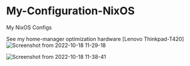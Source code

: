 # My-Configuration-NixOS
My NixOS Configs

See my home-manager optimization hardware [Lenovo Thinkpad-T420]
![Screenshot from 2022-10-18 11-29-18](https://user-images.githubusercontent.com/48295298/196459324-c05b1c11-3350-43cf-8548-0f800a6c92ad.png)

![Screenshot from 2022-10-18 11-38-41](https://user-images.githubusercontent.com/48295298/196461763-02e4ef0b-4e80-462e-8bef-cf7a871a827a.png)
